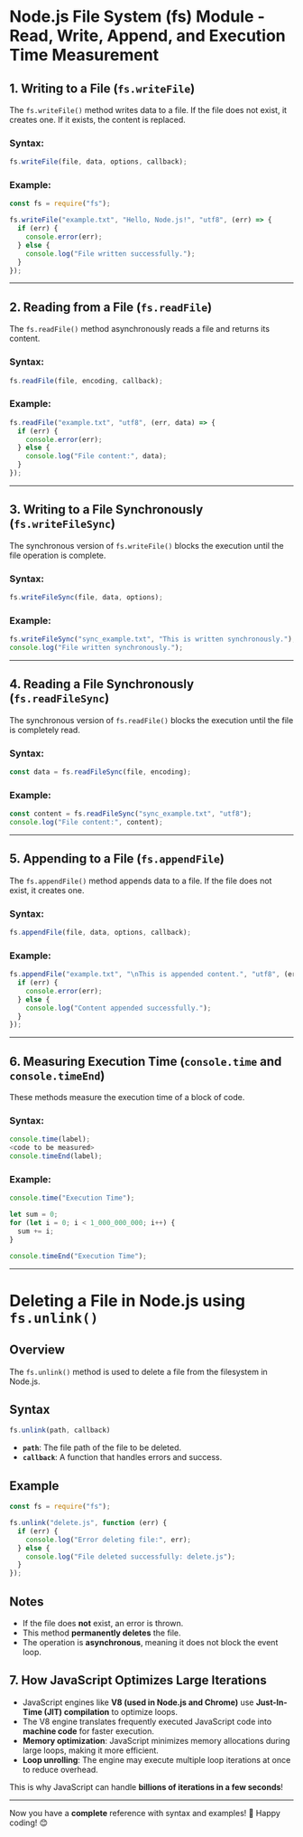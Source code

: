 # **Node.js File System (fs) Module - Read, Write, Append, and Execution Time Measurement**  

## **1. Writing to a File (`fs.writeFile`)**  
The `fs.writeFile()` method writes data to a file. If the file does not exist, it creates one. If it exists, the content is replaced.  

### **Syntax:**  
```js
fs.writeFile(file, data, options, callback);
```

### **Example:**
```js
const fs = require("fs");

fs.writeFile("example.txt", "Hello, Node.js!", "utf8", (err) => {
  if (err) {
    console.error(err);
  } else {
    console.log("File written successfully.");
  }
});
```

---

## **2. Reading from a File (`fs.readFile`)**  
The `fs.readFile()` method asynchronously reads a file and returns its content.  

### **Syntax:**
```js
fs.readFile(file, encoding, callback);
```

### **Example:**
```js
fs.readFile("example.txt", "utf8", (err, data) => {
  if (err) {
    console.error(err);
  } else {
    console.log("File content:", data);
  }
});
```

---

## **3. Writing to a File Synchronously (`fs.writeFileSync`)**  
The synchronous version of `fs.writeFile()` blocks the execution until the file operation is complete.

### **Syntax:**
```js
fs.writeFileSync(file, data, options);
```

### **Example:**
```js
fs.writeFileSync("sync_example.txt", "This is written synchronously.");
console.log("File written synchronously.");
```

---

## **4. Reading a File Synchronously (`fs.readFileSync`)**  
The synchronous version of `fs.readFile()` blocks the execution until the file is completely read.

### **Syntax:**
```js
const data = fs.readFileSync(file, encoding);
```

### **Example:**
```js
const content = fs.readFileSync("sync_example.txt", "utf8");
console.log("File content:", content);
```

---

## **5. Appending to a File (`fs.appendFile`)**  
The `fs.appendFile()` method appends data to a file. If the file does not exist, it creates one.

### **Syntax:**
```js
fs.appendFile(file, data, options, callback);
```

### **Example:**
```js
fs.appendFile("example.txt", "\nThis is appended content.", "utf8", (err) => {
  if (err) {
    console.error(err);
  } else {
    console.log("Content appended successfully.");
  }
});
```

---

## **6. Measuring Execution Time (`console.time` and `console.timeEnd`)**  
These methods measure the execution time of a block of code.

### **Syntax:**
```js
console.time(label);
<code to be measured>
console.timeEnd(label);
```

### **Example:**
```js
console.time("Execution Time");

let sum = 0;
for (let i = 0; i < 1_000_000_000; i++) {
  sum += i;
}

console.timeEnd("Execution Time");
```

---


# Deleting a File in Node.js using `fs.unlink()`

## Overview
The `fs.unlink()` method is used to delete a file from the filesystem in Node.js.

## Syntax
```javascript
fs.unlink(path, callback)
```
- **`path`**: The file path of the file to be deleted.
- **`callback`**: A function that handles errors and success.

## Example
```javascript
const fs = require("fs");

fs.unlink("delete.js", function (err) {
  if (err) {
    console.log("Error deleting file:", err);
  } else {
    console.log("File deleted successfully: delete.js");
  }
});
```

## Notes
- If the file does **not** exist, an error is thrown.
- This method **permanently deletes** the file.
- The operation is **asynchronous**, meaning it does not block the event loop.


## **7. How JavaScript Optimizes Large Iterations**  
- JavaScript engines like **V8 (used in Node.js and Chrome)** use **Just-In-Time (JIT) compilation** to optimize loops.  
- The V8 engine translates frequently executed JavaScript code into **machine code** for faster execution.  
- **Memory optimization**: JavaScript minimizes memory allocations during large loops, making it more efficient.  
- **Loop unrolling**: The engine may execute multiple loop iterations at once to reduce overhead.  

This is why JavaScript can handle **billions of iterations in a few seconds**!

---

Now you have a **complete** reference with syntax and examples! 🚀 Happy coding! 😊
